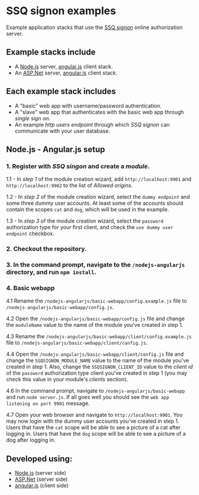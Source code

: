 # SSQ signon examples 
Example application stacks that use the [SSQ signon](https://www.ssqsignon.com) online authorization server.

## Example stacks include

- A [Node.js](https://nodejs.org) server, [angular.js](https://angularjs.org/) client stack.
- An [ASP.Net](http://www.asp.net/) server,  [angular.js](https://angularjs.org/) client stack.

## Each example stack includes

- A "basic" web app with username/password authentication.
- A "slave" web app that authenticates with the basic web app through *single sign on*.
- An example *http users endpoint* through which *SSQ signon* can communicate with your user database.
 

## Node.js - Angular.js setup

### 1. Register with *SSQ singon* and create a *module*.
 
1.1 - In *step 1* of the module creation wizard, add `http://localhost:9901` and `http://localhost:9902` to the list of *Allowed origins*.

1.2 - In *step 2* of the module creation wizard, select the `dummy endpoint` and some three dummy user accounts.
At least some of the accounts should contain the scopes `cat` and `dog`, which will be used in the example. 

1.3 - In *step 3* of the module creation wizard, select the `password` authorization type for your first client, and check
the `use dummy user endpoint` checkbox. 

### 2. Checkout the repository.

### 3. In the command prompt, navigate to the `/nodejs-angularjs` directory, and run `npm install`.

### 4. Basic webapp

4.1 Rename the `/nodejs-angularjs/basic-webapp/config.example.js` file to `/nodejs-angularjs/basic-webapp/config.js`.

4.2 Open the `/nodejs-angularjs/basic-webapp/config.js` file and change the `moduleName` value to the name of the module you've created in step 1.

4.3 Rename the `/nodejs-angularjs/basic-webapp/client/config.example.js` file to `/nodejs-angularjs/basic-webapp/client/config.js`.

4.4 Open the `/nodejs-angularjs/basic-webapp/client/config.js` file and change the `SSQSIGNON_MODULE_NAME` value to the name of the module you've created in step 1.
Also, change the `SSQSIGNON_CLIENT_ID` value to the *client id* of the `password` authorization type client you've created in step 1 (you may
check this value in your module's *clients* section).

4.6 In the command prompt, navigate to `/nodejs-angularjs/basic-webapp` and run `node server.js`. If all goes well you should see the
`web app listening on port 9901` message.

4.7 Open your web browser and navigate to `http://localhost:9901`. You may now login with the dummy user accounts you've created in step 1.
    Users that have the `cat` scope will be able to see a picture of a cat after logging in.
    Users that have the `dog` scope will be able to see a picture of a dog after logging in.

## Developed using:

- [Node.js](https://nodejs.org) (server side) 
- [ASP.Net](http://www.asp.net/) (server side)
- [angular.js](https://angularjs.org/) (client side)



